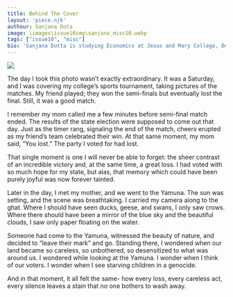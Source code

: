 ```yaml
---
title: Behind The Cover
layout: 'piece.njk'
authour: Sanjana Duta
image: \images\issue10img\sanjana_misc10.webp
tags: ["issue10", "misc"]
bio: 'Sanjana Dutta is studying Economics at Jesus and Mary College, Delhi. She is a skilled photographer and a passionate student filled with drive. In her free time you’ll find her grabbing matchas, walking with friends, or watching F1.'
---
```


<img src = "\images\issue10img\cover10.webp" class="piece-image">

The day I took this photo wasn’t exactly extraordinary. It was a Saturday, and I was covering my college’s sports tournament, taking pictures of the matches. My friend played; they won the semi-finals but eventually lost the final. Still, it was a good match.

I remember my mom called me a few minutes before semi-final match ended. The results of the state election were supposed to come out that day. Just as the timer rang, signaling the end of the match, cheers erupted as my friend’s team celebrated their win. At that same moment, my mom said, “You lost.” The party I voted for had lost.

That single moment is one I will never be able to forget: the sheer contrast of an incredible victory and, at the same time, a great loss. I had voted with so much hope for my state, but alas, that memory which could have been purely joyful was now forever tainted.

Later in the day, I met my mother, and we went to the Yamuna. The sun was setting, and the scene was breathtaking. I carried my camera along to the ghat. Where I should have seen ducks, geese, and swans, I only saw crows. Where there should have been a mirror of the blue sky and the beautiful clouds, I saw only paper floating on the water.

Someone had come to the Yamuna, witnessed the beauty of nature, and decided to “leave their mark” and go. Standing there, I wondered when our land became so careless, so unbothered, so desensitized to what was around us. I wondered while looking at the Yamuna. I wonder when I think of our voters. I wonder when I see starving children in a genocide.

And in that moment, it all felt the same- how every loss, every careless act, every silence leaves a stain that no one bothers to wash away.